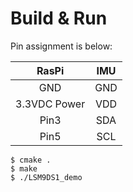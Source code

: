 # Build & Run

Pin assignment is below: 

|RasPi|IMU|
|:-:|:-:|
|GND|GND|
|3.3VDC Power|VDD|
|Pin3|SDA|
|Pin5|SCL|

```
$ cmake .
$ make
$ ./LSM9DS1_demo
```
